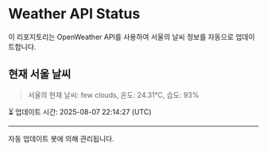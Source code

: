 
# Weather API Status

이 리포지토리는 OpenWeather API를 사용하여 서울의 날씨 정보를 자동으로 업데이트합니다.

## 현재 서울 날씨
> 서울의 현재 날씨: few clouds, 온도: 24.31°C, 습도: 93%

⏳ 업데이트 시간: 2025-08-07 22:14:27 (UTC)

---
자동 업데이트 봇에 의해 관리됩니다.
